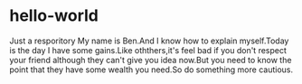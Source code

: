# hello-world
Just a resporitory
My name is Ben.And I know how to explain myself.Today is the day I have some gains.Like oththers,it's feel bad if you don't respect your friend although they can't give you idea now.But you need to know the point that they have some wealth you need.So do something more cautious.
